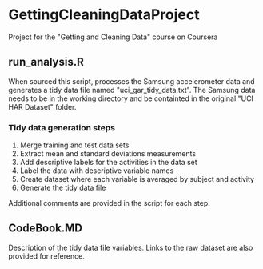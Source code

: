 # GettingCleaningDataProject
Project for the "Getting and Cleaning Data" course on Coursera


## run_analysis.R
When sourced this script, processes the Samsung accelerometer data and generates a tidy data file named "uci_gar_tidy_data.txt". 
The Samsung data needs to be in the working directory and be containted in the original "UCI HAR Dataset" folder.

### Tidy data generation steps
1. Merge training and test data sets
2. Extract mean and standard deviations measurements
3. Add descriptive labels for the activities in the data set
4. Label the data with descriptive variable names
5. Create dataset where each variable is averaged by subject and activity
6. Generate the tidy data file

Additional comments are provided in the script for each step.

## CodeBook.MD
Description of the tidy data file variables. Links to the raw dataset are also provided for reference.